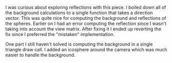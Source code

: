 I was curious about exploring reflections with this piece. I boiled down all of the background calculations to a single function that takes a direction vector. This was quite nice for computing the background and reflections of the spheres. Earlier on I had an error computing the reflection since I wasn't taking into account the view matrix. After fixing it I ended up reverting the fix since I preferred the "mistaken" implementation.

One part I still haven't solved is computing the background in a single triangle draw call. I added an icosphere around the camera which was much easier to handle the background.
